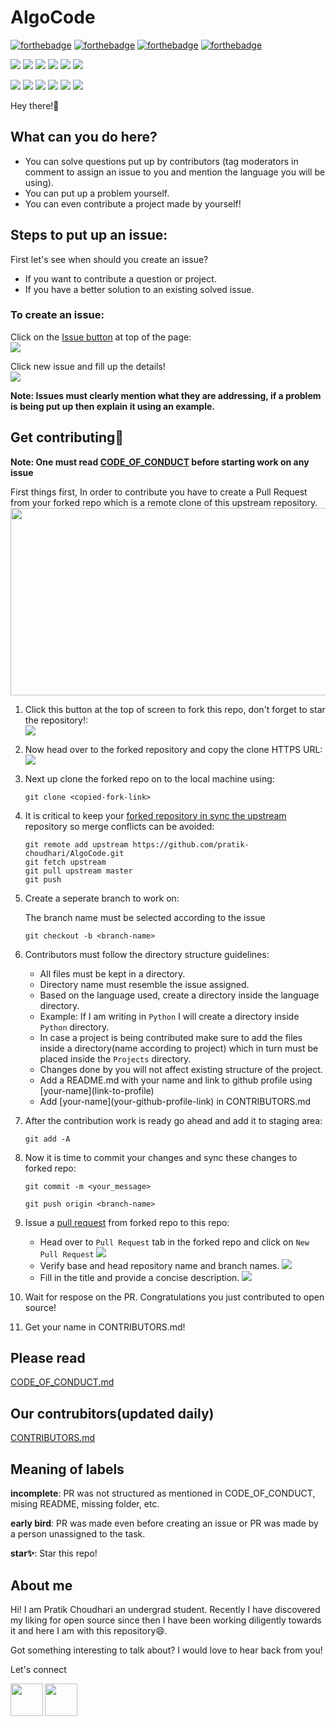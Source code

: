 # AlgoCode
[![forthebadge](https://forthebadge.com/images/badges/built-by-developers.svg)](https://forthebadge.com)
[![forthebadge](https://forthebadge.com/images/badges/built-with-love.svg)](https://forthebadge.com)
[![forthebadge](https://forthebadge.com/images/badges/for-you.svg)](https://forthebadge.com)
[![forthebadge](https://forthebadge.com/images/badges/powered-by-coffee.svg)](https://forthebadge.com)

![](https://img.shields.io/badge/Josh-High-Red)
![](https://img.shields.io/badge/Maintained-Yes-orange)
![](https://img.shields.io/badge/PRs-Accepting-brightgreen)
![](https://img.shields.io/github/issues/pratik-choudhari/algocode)
![](https://img.shields.io/github/contributors/pratik-choudhari/algocode)
![](https://img.shields.io/github/issues-pr/pratik-choudhari/algocode)

![](https://img.shields.io/badge/Python-green)
![](https://img.shields.io/badge/Go-cyan)
![](https://img.shields.io/badge/Java-blue)
![](https://img.shields.io/badge/C-yellowgreen)
![](https://img.shields.io/badge/C++-blueviolet)
![](https://img.shields.io/badge/Js-yellow)

Hey there!👋 

## What can you do here?
* You can solve questions put up by contributors (tag moderators in comment to assign an issue to you and mention the language you will be using).
* You can put up a problem yourself.
* You can even contribute a project made by yourself!

## Steps to put up an issue:

First let's see when should you create an issue?
* If you want to contribute a question or project.
* If you have a better solution to an existing solved issue.

### To create an issue:

Click on the [Issue button](https://github.com/pratik-choudhari/AlgoCode/issues) at top of the page:<br>
![](images/issues1.JPG)

Click new issue and fill up the details!<br>
![](images/issues2.JPG)

__Note: Issues must clearly mention what they are addressing, if a problem is being put up then explain it using an example.__

## Get contributing🤩

__Note: One must read [CODE_OF_CONDUCT](https://github.com/pratik-choudhari/AlgoCode/blob/master/CODE_OF_CONDUCT.md) before starting work on any issue__

First things first, In order to contribute you have to create a Pull Request from your forked repo which is a remote clone of this upstream repository.<br>
<img src="images/github-fork-local-download.png" height="300" width="650" ></img>

1. Click this button at the top of screen to fork this repo, don't forget to star the repository!:<br>
    ![](images/fork_button.jpg)

2. Now head over to the forked repository and copy the clone HTTPS URL:<br>
    ![](images/fork_URL.jpg)


3. Next up clone the forked repo on to the local machine using:<br>

    ``git clone <copied-fork-link>``
    
4. It is critical to keep your [forked repository in sync the upstream](https://www.freecodecamp.org/news/how-to-sync-your-fork-with-the-original-git-repository/) repository so merge conflicts can be avoided:
    ```
    git remote add upstream https://github.com/pratik-choudhari/AlgoCode.git
    git fetch upstream
    git pull upstream master
    git push
    ```
5. Create a seperate branch to work on:<br>

    The branch name must be selected according to the issue<br>

    ``git checkout -b <branch-name>``

6. Contributors must follow the directory structure guidelines:
    * All files must be kept in a directory.
    * Directory name must resemble the issue assigned.
    * Based on the language used, create a directory inside the language directory.
    * Example: If I am writing in `Python` I will create a directory inside `Python` directory.
    * In case a project is being contributed make sure to add the files inside a directory(name according to project) which in turn must be placed inside the `Projects` directory.
    * Changes done by you will not affect existing structure of the project.
    * Add a README.md with your name and link to github profile using \[your-name](link-to-profile)
    * Add \[your-name](your-github-profile-link) in CONTRIBUTORS.md

7. After the contribution work is ready go ahead and add it to staging area:<br>

    ``git add -A``

8. Now it is time to commit your changes and sync these changes to forked repo:<br>

    ``git commit -m <your_message>``

    ``git push origin <branch-name>`` 


9. Issue a [pull request](https://www.freecodecamp.org/news/how-to-make-your-first-pull-request-on-github/) from forked repo to this repo:<br>
    * Head over to `Pull Request` tab in the forked repo and click on `New Pull Request`
        ![](images/pr1.JPG)
    * Verify base and head repository name and branch names.
        ![](images/pr2.jpg)
    * Fill in the title and provide a concise description.
        ![](images/pr3.JPG)
    
10. Wait for respose on the PR. Congratulations you just contributed to open source!

11. Get your name in CONTRIBUTORS.md!

## Please read
[CODE_OF_CONDUCT.md](https://github.com/pratik-choudhari/AlgoCode/blob/master/CODE_OF_CONDUCT.md)

## Our contrubitors(updated daily)
[CONTRIBUTORS.md](https://github.com/pratik-choudhari/AlgoCode/blob/master/CONTRIBUTORS.md)

## Meaning of labels

__incomplete__: PR was not structured as mentioned in CODE_OF_CONDUCT, mising README, missing folder, etc.

__early bird__: PR was made even before creating an issue or PR was made by a person unassigned to the task.

__star✨__: Star this repo!

## About me

Hi! I am Pratik Choudhari an undergrad student. Recently I have discovered my liking for open source since then I have been working diligently towards it and here I am with this repository😄.

Got something interesting to talk about? I would love to hear back from you!

Let's connect


<a href="https://www.linkedin.com/in/pratik-choudhari/"><img src="https://hackernoon.com/images/PrB8ElNwFUY9FJD7Kw2aUJtm1UW2-cjw12i45.gif" align="left" height="52" width="52" ></a>
<a href="https://github.com/pratik-choudhari/"><img src="https://radicalpenguin.me/blog/wp-content/uploads/2014/03/daftpunktocat-guy1.gif" align="left" height="52" width="52" ></a>


